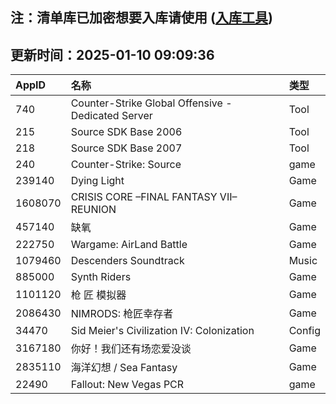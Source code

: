 ## 注：清单库已加密想要入库请使用 ([入库工具](https://github.com/BlankTMing/ManifestAutoUpdate/releases))

## 更新时间：2025-01-10 09:09:36
| AppID | 名称 | 类型  |
| :-------------------- | :----------------------------- | :----------- |
| 740 | Counter-Strike Global Offensive - Dedicated Server| Tool |
| 215 | Source SDK Base 2006| Tool |
| 218 | Source SDK Base 2007| Tool |
| 240 | Counter-Strike: Source| game |
| 239140 | Dying Light| Game |
| 1608070 | CRISIS CORE –FINAL FANTASY VII– REUNION| Game |
| 457140 | 缺氧| Game |
| 222750 | Wargame: AirLand Battle| Game |
| 1079460 | Descenders Soundtrack| Music |
| 885000 | Synth Riders| Game |
| 1101120 | 枪 匠 模拟器| Game |
| 2086430 | NIMRODS: 枪匠幸存者| Game |
| 34470 | Sid Meier's Civilization IV: Colonization| Config |
| 3167180 | 你好！我们还有场恋爱没谈| Game |
| 2835110 | 海洋幻想 / Sea Fantasy| Game |
| 22490 | Fallout: New Vegas PCR| game |
